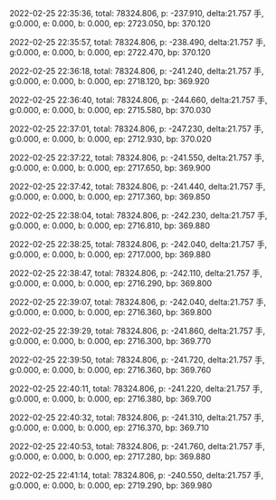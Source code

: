 2022-02-25 22:35:36, total: 78324.806, p: -237.910, delta:21.757 手, g:0.000, e: 0.000, b: 0.000, ep: 2723.050, bp: 370.120

2022-02-25 22:35:57, total: 78324.806, p: -238.490, delta:21.757 手, g:0.000, e: 0.000, b: 0.000, ep: 2722.470, bp: 370.120

2022-02-25 22:36:18, total: 78324.806, p: -241.240, delta:21.757 手, g:0.000, e: 0.000, b: 0.000, ep: 2718.120, bp: 369.920

2022-02-25 22:36:40, total: 78324.806, p: -244.660, delta:21.757 手, g:0.000, e: 0.000, b: 0.000, ep: 2715.580, bp: 370.030

2022-02-25 22:37:01, total: 78324.806, p: -247.230, delta:21.757 手, g:0.000, e: 0.000, b: 0.000, ep: 2712.930, bp: 370.020

2022-02-25 22:37:22, total: 78324.806, p: -241.550, delta:21.757 手, g:0.000, e: 0.000, b: 0.000, ep: 2717.650, bp: 369.900

2022-02-25 22:37:42, total: 78324.806, p: -241.440, delta:21.757 手, g:0.000, e: 0.000, b: 0.000, ep: 2717.360, bp: 369.850

2022-02-25 22:38:04, total: 78324.806, p: -242.230, delta:21.757 手, g:0.000, e: 0.000, b: 0.000, ep: 2716.810, bp: 369.880

2022-02-25 22:38:25, total: 78324.806, p: -242.040, delta:21.757 手, g:0.000, e: 0.000, b: 0.000, ep: 2717.000, bp: 369.880

2022-02-25 22:38:47, total: 78324.806, p: -242.110, delta:21.757 手, g:0.000, e: 0.000, b: 0.000, ep: 2716.290, bp: 369.800

2022-02-25 22:39:07, total: 78324.806, p: -242.040, delta:21.757 手, g:0.000, e: 0.000, b: 0.000, ep: 2716.360, bp: 369.800

2022-02-25 22:39:29, total: 78324.806, p: -241.860, delta:21.757 手, g:0.000, e: 0.000, b: 0.000, ep: 2716.300, bp: 369.770

2022-02-25 22:39:50, total: 78324.806, p: -241.720, delta:21.757 手, g:0.000, e: 0.000, b: 0.000, ep: 2716.360, bp: 369.760

2022-02-25 22:40:11, total: 78324.806, p: -241.220, delta:21.757 手, g:0.000, e: 0.000, b: 0.000, ep: 2716.380, bp: 369.700

2022-02-25 22:40:32, total: 78324.806, p: -241.310, delta:21.757 手, g:0.000, e: 0.000, b: 0.000, ep: 2716.370, bp: 369.710

2022-02-25 22:40:53, total: 78324.806, p: -241.760, delta:21.757 手, g:0.000, e: 0.000, b: 0.000, ep: 2717.280, bp: 369.880

2022-02-25 22:41:14, total: 78324.806, p: -240.550, delta:21.757 手, g:0.000, e: 0.000, b: 0.000, ep: 2719.290, bp: 369.980